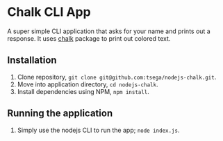 # Chalk CLI App
A super simple CLI application that asks for your name and prints out a response. It uses [chalk](https://www.npmjs.com/package/chalk) package to print out colored text.

## Installation
1. Clone repository, `git clone git@github.com:tsega/nodejs-chalk.git`.
2. Move into application directory, `cd nodejs-chalk`.
3. Install dependencies using NPM, `npm install`.

## Running the application
1. Simply use the nodejs CLI to run the app; `node index.js`.